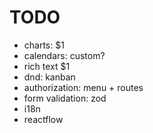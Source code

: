 # TODO

- charts: $1
- calendars: custom?
- rich text $1
- dnd: kanban
- authorization: menu + routes
- form validation: zod
- i18n
- reactflow
